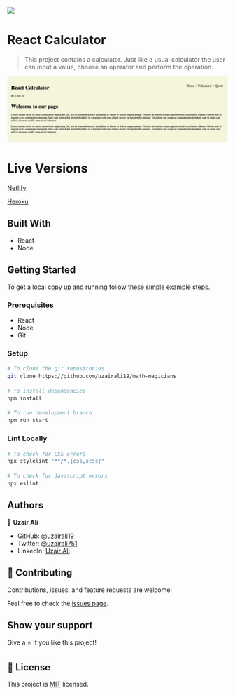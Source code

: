 ![](https://img.shields.io/badge/Microverse-blueviolet)

# React Calculator

>This project contains a calculator. Just like a usual calculator the user can input a value, choose an operator and perform the operation.

![React Calculator](./screenshot.png)

# Live Versions

[Netlify](https://61b725961fc60bdd0f32a367--brave-bartik-a4b1c4.netlify.app/)

[Heroku](https://math-magicians-uzair.herokuapp.com/)

## Built With

- React
- Node

## Getting Started

To get a local copy up and running follow these simple example steps.

### Prerequisites

- React
- Node
- Git
  
### Setup

```bash
# To clone the git repositories
git clone https://github.com/uzairali19/math-magicians

# To install dependencies 
npm install 

# To run development branch
npm run start
```

### Lint Locally

```bash
# To check for CSS errors
npx stylelint "**/*.{css,scss}"

# To check for Javascript errors
npx eslint .
```

## Authors

👤 **Uzair Ali**

- GitHub: [@uzairali19](https://github.com/uzairali19)
- Twitter: [@uzairali751](https://twitter.com/Uzairali751)
- LinkedIn: [Uzair Ali](https://www.linkedin.com/in/uzair-ali-964187166/)

## 🤝 Contributing

Contributions, issues, and feature requests are welcome!

Feel free to check the [issues page](https://github.com/uzairali19/math-magicians/issues/).

## Show your support

Give a ⭐️ if you like this project!

## 📝 License

This project is [MIT](./MIT.md) licensed.

